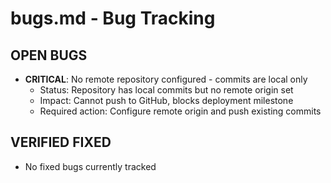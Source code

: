 # bugs.md - Bug Tracking

## OPEN BUGS
- **CRITICAL**: No remote repository configured - commits are local only
  - Status: Repository has local commits but no remote origin set
  - Impact: Cannot push to GitHub, blocks deployment milestone
  - Required action: Configure remote origin and push existing commits

## VERIFIED FIXED
- No fixed bugs currently tracked